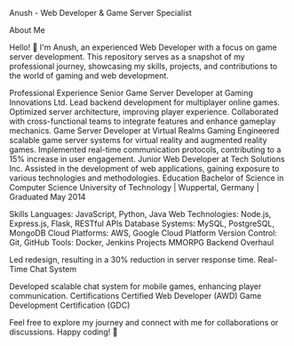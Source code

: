 Anush - Web Developer & Game Server Specialist

About Me

Hello! 👋 I'm Anush, an experienced Web Developer with a focus on game server development. This repository serves as a snapshot of my professional journey, showcasing my skills, projects, and contributions to the world of gaming and web development.

Professional Experience
Senior Game Server Developer at Gaming Innovations Ltd.
Lead backend development for multiplayer online games.
Optimized server architecture, improving player experience.
Collaborated with cross-functional teams to integrate features and enhance gameplay mechanics.
Game Server Developer at Virtual Realms Gaming
Engineered scalable game server systems for virtual reality and augmented reality games.
Implemented real-time communication protocols, contributing to a 15% increase in user engagement.
Junior Web Developer at Tech Solutions Inc.
Assisted in the development of web applications, gaining exposure to various technologies and methodologies.
Education
Bachelor of Science in Computer Science
University of Technology | Wuppertal, Germany | Graduated May 2014

Skills
Languages: JavaScript, Python, Java
Web Technologies: Node.js, Express.js, Flask, RESTful APIs
Database Systems: MySQL, PostgreSQL, MongoDB
Cloud Platforms: AWS, Google Cloud Platform
Version Control: Git, GitHub
Tools: Docker, Jenkins
Projects
MMORPG Backend Overhaul

Led redesign, resulting in a 30% reduction in server response time.
Real-Time Chat System

Developed scalable chat system for mobile games, enhancing player communication.
Certifications
Certified Web Developer (AWD)
Game Development Certification (GDC)

Feel free to explore my journey and connect with me for collaborations or discussions. Happy coding! 🚀
